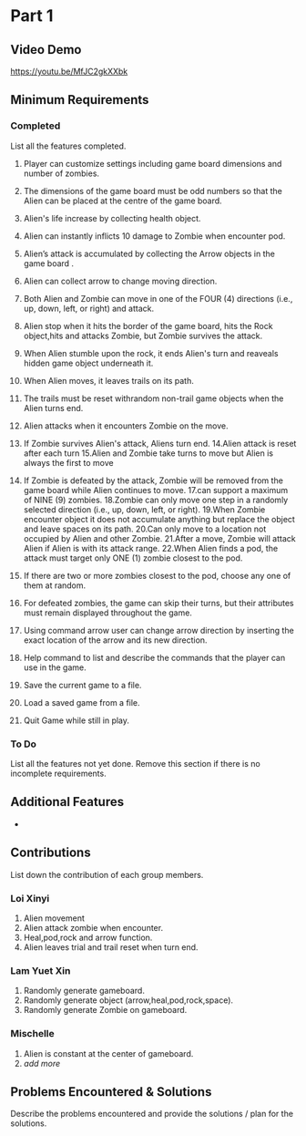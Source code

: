 # Part 1

## Video Demo

 https://youtu.be/MfJC2gkXXbk

## Minimum Requirements

### Completed

List all the features completed.

1. Player can customize settings including game board dimensions and number of zombies.
2. The dimensions of the game board must be odd numbers so that the Alien can be placed at the centre of the game board.
3. Alien's life increase by collecting health object.
4. Alien can instantly inflicts 10 damage to Zombie when encounter pod.
5. Alien’s attack is accumulated by collecting the Arrow objects in the game board .
6. Alien can collect arrow to change moving direction.
7. Both Alien and Zombie can move in one of the FOUR (4) directions (i.e., up, down, left, or right) and attack.
8. Alien stop when it hits the border of the game board, hits the Rock object,hits and attacks Zombie, but Zombie survives the attack.
9. When Alien stumble upon the rock, it ends Alien's turn and reaveals hidden game object underneath it.
10. When Alien moves, it leaves trails on its path.
11. The trails must be reset withrandom non-trail game objects when the Alien turns end.
12. Alien attacks when it encounters Zombie on the move.
13. If Zombie survives Alien's attack, Aliens turn end.
14.Alien attack is reset after each turn
15.Alien and Zombie take turns to move but Alien is always the first to move
16. If Zombie is defeated by the attack, Zombie will be removed from the game board while Alien continues to move.
17.can support a maximum of NINE (9) zombies.
18.Zombie can only move one step in a randomly selected direction (i.e., up, down, left, or right).
19.When Zombie encounter object it does not accumulate anything but replace the object and leave spaces on its path.
20.Can only move to a location not occupied by Alien and other Zombie.
21.After a move, Zombie will attack Alien if Alien is with its attack range.
22.When Alien finds a pod, the attack must target only ONE (1) zombie closest to the pod.


10. If there are two or more zombies closest to the pod, choose any one of them at random.
11. For defeated zombies, the game can skip their turns, but their attributes must remain displayed throughout the game.
12. Using command arrow user can change arrow direction by inserting the exact location of the arrow and its new direction.
13. Help command to list and describe the commands that the player can use in the game.
14. Save the current game to a file.
15. Load a saved game from a file.
16. Quit Game while still in play.

### To Do

List all the features not yet done. Remove this section if there is no incomplete requirements.


## Additional Features
-

## Contributions

List down the contribution of each group members.


### Loi Xinyi

1. Alien movement
2. Alien attack zombie when encounter.
3. Heal,pod,rock and arrow function.
4. Alien leaves trial and trail reset when turn end.

### Lam Yuet Xin

1. Randomly generate gameboard.
2. Randomly generate object (arrow,heal,pod,rock,space).
3. Randomly generate Zombie on gameboard.

### Mischelle

1. Alien is constant at the center of gameboard.
2. *add more*

## Problems Encountered & Solutions

Describe the problems encountered and provide the solutions / plan for the solutions.

